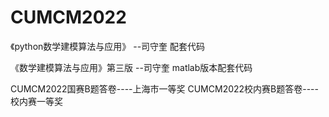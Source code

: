 # CUMCM2022
《python数学建模算法与应用》 --司守奎  配套代码


《数学建模算法与应用》第三版 --司守奎  matlab版本配套代码

CUMCM2022国赛B题答卷----上海市一等奖
CUMCM2022校内赛B题答卷----校内赛一等奖
